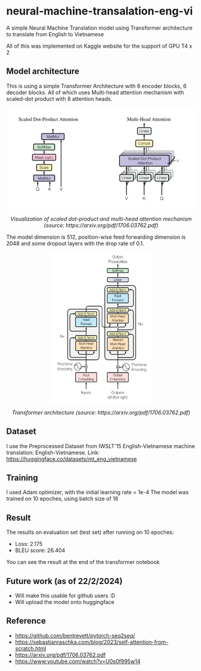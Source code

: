 # neural-machine-transalation-eng-vi
A simple Neural Machine Translation model using Transformer architecture to translate from English to Vietnamese

All of this was implemented on Kaggle website for the support of GPU T4 x 2 

## Model architecture

This is using a simple Transformer Architecture with 6 encoder blocks, 6 decoder blocks. All of which uses Multi-head attention mechanism with scaled-dot product with 8 attention heads.

<p align="center">
  <img src="scaled_dot_product_and_multi_head_attention.png" alt = "UI" title = "Scaled dot product (source: https://arxiv.org/pdf/1706.03762.pdf)" width="500" height="270">
</p>

<p align="center">
   <em>Visualization of scaled dot-product and multi-head attention mechanism (source: https://arxiv.org/pdf/1706.03762.pdf)</em>
</p>

The model dimension is 512, position-wise feed forwarding dimension is 2048 and some dropout layers with the drop rate of 0.1.

<p align="center">
  <img src="transformer_architecture.png" alt = "UI" title = "Transformer architecture (source: https://arxiv.org/pdf/1706.03762.pdf)" width="270" height="400">
</p>

<p align="center">
   <em>Transformer architecture (source: https://arxiv.org/pdf/1706.03762.pdf)</em>
</p>

## Dataset
I use the Preprocessed Dataset from IWSLT'15 English-Vietnamese machine translation: English-Vietnamese.
Link: https://huggingface.co/datasets/mt_eng_vietnamese

## Training

I used Adam optimizer, with the initial learning rate = 1e-4
The model was trained on 10 epoches, using batch size of 16  

## Result

The results on evaluation set (test set) after running on 10 epoches:

* Loss: 2.175
* BLEU score: 26.404

You can see the result at the end of the transformer notebook

## Future work (as of 22/2/2024)

* Will make this usable for github users :D 
* Will upload the model onto huggingface
  
## Reference
* https://github.com/bentrevett/pytorch-seq2seq/
* https://sebastianraschka.com/blog/2023/self-attention-from-scratch.html
* https://arxiv.org/pdf/1706.03762.pdf
* https://www.youtube.com/watch?v=U0s0f995w14
